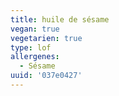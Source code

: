 ```yaml
---
title: huile de sésame
vegan: true
vegetarien: true
type: lof
allergenes:
  - Sésame
uuid: '037e0427'
---
```


